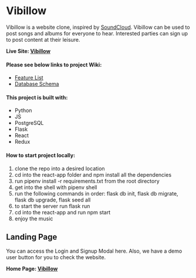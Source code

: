 ## <h1>Vibillow</h1>



Vibillow is a website clone, inspired by [SoundCloud](https://soundcloud.com/discover). Vibillow can be used to post songs and albums for everyone to hear. Interested parties can sign up to post content at their leisure.

**Live Site: [Vibillow](https://vibillow.onrender.com)**

#### Please see below links to project Wiki:
* [Feature List](https://github.com/tchristenson/SoundCloud-Clone/blob/main/feature_list.md)
* [Database Schema](https://github.com/tchristenson/SoundCloud-Clone/blob/main/DbDiagram.png)


#### This project is built with:
* Python
* JS
* PostgreSQL
* Flask
* React
* Redux

#### How to start project locally:
1. clone the repo into a desired location
2. cd into the react-app folder and npm install all the dependencies
3. run pipenv install -r requirements.txt from the root directory
4. get into the shell with pipenv shell
5. run the following commands in order: flask db init, flask db migrate, flask db upgrade, flask seed all
6. to start the server run flask run
7. cd into the react-app and run npm start
8. enjoy the music

## Landing Page
You can access the Login and Signup Modal here. Also, we have a demo user button for you to check the website.

**Home Page: [Vibillow](https://vibillow.onrender.com)**

